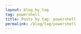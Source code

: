 ```yaml
---
layout: blog_by_tag
tag: powershell
title: Posts by tag: powershell
permalink: /blog/tag/powershell
---
```


